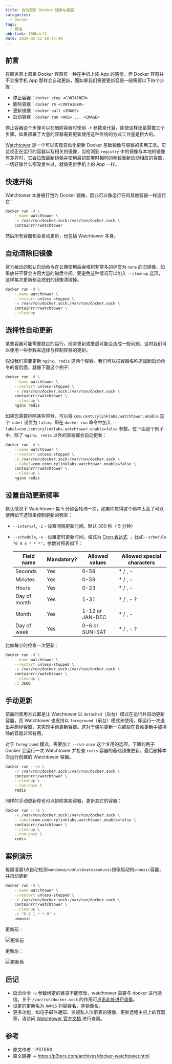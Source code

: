 ```yaml
---
title: 自动更新 Docker 镜像与容器
categories:
  - Docker
tags:
  - 搬运
abbrlink: 166bdcf1
date: 2020-02-12 18:47:49
---
```


## 前言

在服务器上部署 Docker 容器有一种在手机上装 App 的感觉，但 Docker 容器并不会像手机 App 那样会自动更新，而如果我们需要更新容器一般需要以下四个步骤：

- 停止容器：`docker stop <CONTAINER>`
- 删除容器：`docker rm <CONTAINER>`
- 更新镜像：`docker pull <IMAGE>`
- 启动容器：`docker run <ARG> ... <IMAGE>`

停止容器这个步骤可以在删除容器时使用 `-f` 参数来代替，即使这样还是需要三个步骤。如果部署了大量的容器需要更新使用这种传统的方式工作量是巨大的。

[Watchtower](https://github.com/containrrr/watchtower) 是一个可以实现自动化更新 Docker 基础镜像与容器的实用工具。它监视正在运行的容器以及相关的镜像，当检测到 `reg­istry` 中的镜像与本地的镜像有差异时，它会拉取最新镜像并使用最初部署时相同的参数重新启动相应的容器，一切好像什么都没发生过，就像更新手机上的 App 一样。

<!-- more-->

## 快速开始

Watch­tower 本身被打包为 Docker 镜像，因此可以像运行任何其他容器一样运行它：
```sh
docker run -d \
    --name watchtower \
    -v /var/run/docker.sock:/var/run/docker.sock \
    containrrr/watchtower
```
然后所有容器都会自动更新，也包括 Watch­tower 本身。

## 自动清除旧镜像

官方给出的默认启动命令在长期使用后会堆积非常多的标签为 `none` 的旧镜像，如果放任不管会占用大量的磁盘空间。要避免这种情况可以加入 `--cleanup` 选项，这样每次更新都会把旧的镜像清理掉。
```sh
docker run -d \
    --name watchtower \
    --restart unless-stopped \
    -v /var/run/docker.sock:/var/run/docker.sock \
    containrrr/watchtower \
    --cleanup
```

## 选择性自动更新

某些容器可能需要稳定的运行，经常更新或重启可能会造成一些问题，这时我们可以使用一些参数来选择与控制容器的更新。

假设我们需要更新 `nginx`、`redis` 这两个容器，我们可以把容器名称追加到启动命令的最后面，就像下面这个例子:
```sh
docker run -d \
    --name watchtower \
    --restart unless-stopped \
    -v /var/run/docker.sock:/var/run/docker.sock \
    containrrr/watchtower \
    --cleanup \
    nginx redis
```
如果您需要排除某些容器，可以将 `com.centurylinklabs.watchtower.enable` 这个 `la­bel` 设置为 `false`。即在 `docker run` 命令中加入 `--label=com.centurylinklabs.watchtower.enable=false` 参数。在下面这个例子中，除了 `nginx`、`redis` 以外的容器都会自动更新：
```sh
docker run -d \
    --name watchtower \
    --restart unless-stopped \
    -v /var/run/docker.sock:/var/run/docker.sock \
    --label=com.centurylinklabs.watchtower.enable=false \
    containrrr/watchtower \
    --cleanup \
    nginx redis
```

## 设置自动更新频率

默认情况下 Watch­tower 每 5 分钟会轮询一次，如果你觉得这个频率太高了可以使用如下选项来控制更新的频率：

* `--interval`, `-i` - 设置间隔更新时间。默认 300 秒（ 5 分钟）

* `--schedule`, `-s` - 设置定时更新时间。格式为 [Cron 表达式](https://github.com/containrrr/watchtower/issues/87)  ，比如`--schedule "0 0 4 * * *"`，参数对照表如下：

    | Field name   | Mandatory? | Allowed values  | Allowed special characters|
    |----------   | ---------- | --------------  | --------------------------|
    |Seconds      | Yes        | 0-59            | * / , -|
    |Minutes      | Yes        | 0-59            | * / , -|
    |Hours        | Yes        | 0-23            | * / , -|
    |Day of month | Yes        | 1-31            | * / , - ?|
    |Month        | Yes        | 1-12 or JAN-DEC | * / , -|
    |Day of week  | Yes        | 0-6 or SUN-SAT  | * / , - ?|

比如每小时检查一次更新：
```sh
docker run -d \
    --name watchtower \
    --restart unless-stopped \
    -v /var/run/docker.sock:/var/run/docker.sock \
    containrrr/watchtower \
    --cleanup \
    -i 3600
```

## 手动更新

前面的使用方式都是让 Watch­tower 以 `detached`（后台）模式在运行并自动更新容器，而 Watch­tower 也支持以 `foreground`（前台）模式来使用，即运行一次退出并删掉容器，来实现手动更新容器。这对于偶尔更新一次那些在自动更新中被排除的容器非常有用。

对于 `foreground` 模式，需要加上 `--run-once` 这个专用的选项。下面的例子 Docker 会运行一次 Watch­tower 并检查 `redis` 容器的基础镜像更新，最后删掉本次运行创建的 Watch­tower 容器。
```sh
docker run --rm \
    -v /var/run/docker.sock:/var/run/docker.sock \
    containrrr/watchtower \
    --cleanup \
    --run-once \
    redis
```
同样的手动更新你也可以排除某些容器，更新其它的容器：
```sh
docker run --rm \
    -v /var/run/docker.sock:/var/run/docker.sock \
    --label=com.centurylinklabs.watchtower.enable=false \
    containrrr/watchtower \
    --cleanup \
    --run-once \
    redis
```

## 案例演示

每周凌晨1点自动检测`nondanee/unblockneteasemusic`镜像启动的`unmusic`容器，并自动更新

```sh
docker run -d \
    --name watchtower \
    --restart unless-stopped \
    -v /var/run/docker.sock:/var/run/docker.sock \
    containrrr/watchtower \
    --cleanup \
    -s "0 0 1 * * 0" \
    unmusic
```

更新前：

![更新前](https://s2.ax1x.com/2020/02/12/1buBes.png)

更新后：

![更新后](https://s2.ax1x.com/2020/02/12/1bKZ0s.png)

## 后记

- 启动命令 `-v` 参数绑定的目录不能修改，watchtower 需要与 docker 进行通信。关于 `/var/run/docker.sock` 的作用可[点击此处进行查看](https://medium.com/better-programming/about-var-run-docker-sock-3bfd276e12fd)。
- 设定的更新名为 `NAMES` 列容器名，非镜像名。
- 更多功能，如电子邮件通知、监视私人注册表的镜像、更新远程主机上的容器等，请访问 [Watchtower 官方文档](https://containrrr.github.io/watchtower/) 进行查阅。

## 参考

- 原文作者：P3TERX
- 原文链接 → https://p3terx.com/archives/docker-watchtower.html
